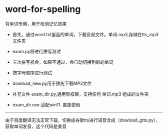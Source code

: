 # word-for-spelling
背单词专用，用于检测记忆效果

- 首先，通过word.txt里面的单词，下载音频文件。单词.mp3,存储在tts_mp3文件夹
- exam.py将进行拼写测试
- 三次拼写机会，如果不通过，会自动切换到新的单词
- 按字母顺序进行测试
- dowload_new.py用于预先下载MP3文件

- 补充文件 exam_dir.py,通用型框架，支持任何 单词.mp3 组成的文件夹
- exam_dir.exe 适配win11. 直接使用

---
由于百度翻译无法正常下载，切换成谷歌tts进行语音合成（dowload_gtts.py），获取单词发音，这个代码是美音
